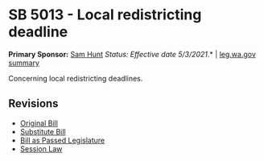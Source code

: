 # SB 5013 - Local redistricting deadline
**Primary Sponsor:** [Sam Hunt](/person/leg/sam.hunt.md)
*Status: Effective date 5/3/2021*.* | [leg.wa.gov summary](https://app.leg.wa.gov/billsummary?BillNumber=5013&Year=2021)

Concerning local redistricting deadlines.

## Revisions
* [Original Bill](1/)
* [Substitute Bill](S/)
* [Bill as Passed Legislature](S.PL/)
* [Session Law](S.SL/)